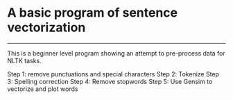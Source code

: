 # A basic program of sentence vectorization
--------------------------------------------
This is a beginner level program showing an attempt to pre-process data for 
NLTK tasks.

Step 1: remove punctuations and special characters
Step 2: Tokenize
Step 3: Spelling correction
Step 4: Remove stopwords
Step 5: Use Gensim to vectorize and plot words
